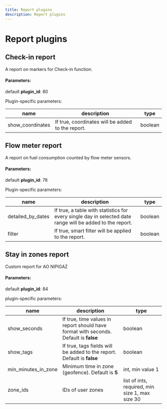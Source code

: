 ```yaml
---
title: Report plugins
description: Report plugins
---
```


# Report plugins

## Check-in report

A report on markers for Check-in function.

#### Parameters:
default **plugin_id**: 80

Plugin-specific parameters:

| name | description | type
|------|-------------|------
| show_coordinates | If true, coordinates will be added to the report. | boolean



## Flow meter report

A report on fuel consumption counted by flow meter sensors.

#### Parameters:
default **plugin_id**: 78

Plugin-specific parameters:

| name | description | type
|------|-------------|------
| detailed_by_dates | If true, a table with statistics for every single day in selected date range will be added to the report. | boolean
| filter | If true, smart filter will be applied to the report. | boolean



## Stay in zones report

Custom report for AO NIPIGAZ

#### Parameters:
default **plugin_id**: 84

plugin-specific parameters:

| name | description | type
|------|-------------|------
| show_seconds | If true, time values in report should have format with seconds. Default is **false** | boolean
| show_tags | If true, tags fields will be added to the report. Default is **false** | boolean
| min_minutes_in_zone | Minimum time in zone (geofence). Default is **5** | int, min value 1
| zone_ids | IDs of user zones | list of ints, required, min size 1, max size 30
